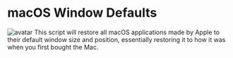 # macOS Window Defaults
![avatar](https://cdn.mos.cms.futurecdn.net/GQzS29Y2YrtMbsjCKF5JqB.jpg)
This script will restore all macOS applications made by Apple to their default window size and position, essentially restoring it to how it was when you first bought the Mac.
